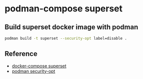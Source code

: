 # podman-compose superset


## Build superset docker image with podman

```bash
podman build -t superset --security-opt label=disable .
```

## Reference

* [docker-compose superset](https://superset.apache.org/docs/installation/installing-superset-using-docker-compose/)
* [podman security-opt](https://docs.podman.io/en/v4.6.1/markdown/options/security-opt.html)

```bash
```

```bash
```

```bash
```

```bash
```

```bash
```

```bash
```

